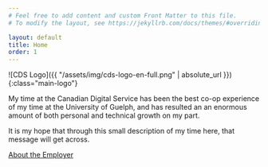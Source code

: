 ```yaml
---
# Feel free to add content and custom Front Matter to this file.
# To modify the layout, see https://jekyllrb.com/docs/themes/#overriding-theme-defaults

layout: default
title: Home
order: 1
---
```


![CDS Logo]({{ "/assets/img/cds-logo-en-full.png" | absolute_url }}){:class="main-logo"}

My time at the Canadian Digital Service has been the best co-op experience of my time at the University of Guelph, and has resulted an an enormous amount of both personal and technical growth on my part.

It is my hope that through this small description of my time here, that message will get across.

<div class="next-page">
    <a class="next-page-link" href="employer">About the Employer</a>
</div>
